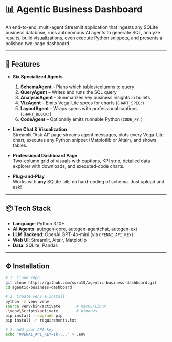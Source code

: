 # 📊 Agentic Business Dashboard

An end-to-end, multi-agent Streamlit application that ingests any SQLite business database, runs autonomous AI agents to generate SQL, analyze results, build visualizations, even execute Python snippets, and presents a polished two-page dashboard.

---

## 🚀 Features

- **Six Specialized Agents**  
  1. **SchemaAgent** – Plans which tables/columns to query  
  2. **QueryAgent** – Writes and runs the SQL query  
  3. **AnalysisAgent** – Summarizes key business insights in bullets  
  4. **VizAgent** – Emits Vega-Lite specs for charts (`CHART_SPEC:`)  
  5. **LayoutAgent** – Wraps specs with professional captions (`CHART_BLOCK:`)  
  6. **CodeAgent** – Optionally emits runnable Python (`CODE_PY:`)  

- **Live Chat & Visualization**  
  Streamlit “Ask AI” page streams agent messages, plots every Vega-Lite chart, executes any Python snippet (Matplotlib or Altair), and shows tables.

- **Professional Dashboard Page**  
  Two-column grid of visuals with captions, KPI strip, detailed data explorer with downloads, and executed-code charts.

- **Plug-and-Play**  
  Works with **any** SQLite `.db`, no hard-coding of schema. Just upload and ask!

---

## 📦 Tech Stack

- **Language**: Python 3.10+  
- **AI Agents**: [autogen-core](https://github.com/openai/autogen-core), autogen-agentchat, autogen-ext  
- **LLM Backend**: OpenAI GPT-4o-mini (via `OPENAI_API_KEY`)  
- **Web UI**: Streamlit, Altair, Matplotlib  
- **Data**: SQLite, Pandas  

---

## ⚙️ Installation

```bash
# 1. Clone repo
git clone https://github.com/suru10/agentic-business-dashboard.git
cd agentic-business-dashboard

# 2. Create venv & install
python -m venv venv
source venv/bin/activate       # macOS/Linux
.\venv\Scripts\activate        # Windows
pip install --upgrade pip
pip install -r requirements.txt

# 3. Add your API key
echo "OPENAI_API_KEY=sk-..." > .env
```
